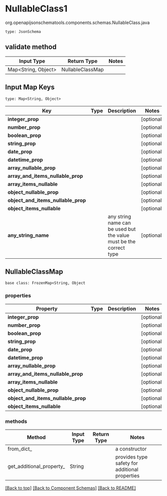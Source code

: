 # NullableClass1
org.openapijsonschematools.components.schemas.NullableClass.java
```
type: JsonSchema
```

## validate method
| Input Type | Return Type | Notes |
| ---------- | ----------- | ----- |
| Map<String, Object> | NullableClassMap | |

## Input Map Keys
```
type: Map<String, Object>
```
Key | Type |  Description | Notes
------------ | ------------- | ------------- | -------------
**integer_prop** |  |  | [optional]
**number_prop** |  |  | [optional]
**boolean_prop** |  |  | [optional]
**string_prop** |  |  | [optional]
**date_prop** |  |  | [optional]
**datetime_prop** |  |  | [optional]
**array_nullable_prop** |  |  | [optional]
**array_and_items_nullable_prop** |  |  | [optional]
**array_items_nullable** |  |  | [optional]
**object_nullable_prop** |  |  | [optional]
**object_and_items_nullable_prop** |  |  | [optional]
**object_items_nullable** |  |  | [optional]
**any_string_name** |  | any string name can be used but the value must be the correct type | [optional]

## NullableClassMap
```
base class: FrozenMap<String, Object
```

### properties
Property | Type | Description | Notes
-------- | ---- | ----------- | -----
**integer_prop** |  |  | [optional]
**number_prop** |  |  | [optional]
**boolean_prop** |  |  | [optional]
**string_prop** |  |  | [optional]
**date_prop** |  |  | [optional]
**datetime_prop** |  |  | [optional]
**array_nullable_prop** |  |  | [optional]
**array_and_items_nullable_prop** |  |  | [optional]
**array_items_nullable** |  |  | [optional]
**object_nullable_prop** |  |  | [optional]
**object_and_items_nullable_prop** |  |  | [optional]
**object_items_nullable** |  |  | [optional]

### methods
Method | Input Type | Return Type | Notes
------ | ---------- | ----------- | ------
from_dict_ |  |  | a constructor
get_additional_property_ | String |  | provides type safety for additional properties








[[Back to top]](#top) [[Back to Component Schemas]](../../../README.md#Component-Schemas) [[Back to README]](../../../README.md)
